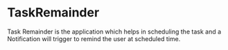 # TaskRemainder
Task Remainder is the application which helps in scheduling the task and a Notification will trigger to remind the user at scheduled time.
